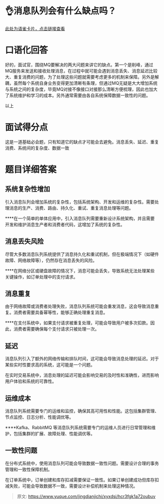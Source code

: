 # 👌消息队列会有什么缺点吗？

[此处为语雀卡片，点击链接查看](https://www.yuque.com/jingdianjichi/xyxdsi/hcr3fgk1a72oubuv#MQ3Hb)

# 口语化回答
好的，面试官，围绕MQ要解决的两大问题来讲它的缺点。第一个是削峰，通过MQ服务来发送和接收处理消息，在过程中就可能会遇到消息丢失、消息延迟比较大、重复消费的问题，为了处理这些问题就需要考虑更多的机制来保障。另外是解耦，虽然每个系统自身业务变得更加清晰有条理，但通过MQ无疑是大大增加系统与系统之间的复杂度，毕竟MQ对接不像接口对接那么清晰方便梳理，因此也加大了系统维护和学习的成本。另外通常需要由各自系统保障数据一致性的问题。

以上

# 面试得分点
这是一道基础必会题，只有知道它的缺点才可能会去避免。消息丢失、延迟、重复消费、系统间的复杂度、数据一致

# 题目详细答案
## 系统复杂性增加
引入消息队列会增加系统的复杂性，包括系统架构、开发和运维的复杂性。需要处理消息的生产、消费、路由、持久化、重试、重复消息处理等问题。

****在一个简单的单体应用中，引入消息队列需要重新设计系统架构，并且需要开发和维护消息生产者和消费者代码，这增加了系统的复杂性。

## 消息丢失风险
尽管大多数消息队列系统提供了消息持久化和重试机制，但在极端情况下（如硬件故障、网络故障等），仍然存在消息丢失的风险。

****在网络分区或硬盘故障的情况下，消息可能会丢失，导致系统无法处理某些关键操作，如订单处理中的支付请求。

## 消息重复
由于网络故障或消费者处理失败，消息队列系统可能会重发消息，这会导致消息重复。消费者需要具备幂等性，能够正确处理重复消息。

****在支付系统中，如果支付请求被重复处理，可能会导致用户被多次扣款。因此，消费者需要确保每个支付请求只被处理一次。

## 延迟
消息队列引入了额外的网络传输和排队时间，这可能会导致消息处理的延迟。对于某些实时性要求高的系统，这可能是一个问题。

在实时交易系统中，消息处理的延迟可能会影响交易的及时性和准确性，进而影响用户体验和系统的可靠性。

## 运维成本
消息队列系统需要专门的运维和监控，确保其高可用性和性能。这包括集群管理、节点监控、日志分析、性能调优等。

****Kafka、RabbitMQ 等消息队列系统需要专门的运维人员进行日常管理和维护，包括集群的扩展、故障处理、性能调优等。

## 一致性问题
在分布式系统中，使用消息队列可能会导致数据一致性问题。需要设计合理的事务管理和一致性保障机制。

在订单系统中，订单创建和库存扣减需要保证一致性。如果订单创建成功但库存扣减失败，可能会导致数据不一致，需要设计补偿机制来处理这种情况。



> 原文: <https://www.yuque.com/jingdianjichi/xyxdsi/hcr3fgk1a72oubuv>